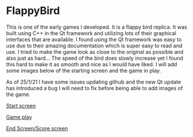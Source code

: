 # FlappyBird
This is one of the early games I developed. It is a flappy bird replica. It was built using C++ in the Qt framework and utilizing lots of their graphical interfaces that are available. I found using the Qt framework was easy to use due to their amazing documentation which is super easy to read and use. I tried to make the game look as close to the original as possible and also just as hard… The speed of the bird does slowly increase yet I found this hard to make it as smooth and nice as I would have liked. 
I will add some images below of the starting screen and the game in play.

As of 25/1/21 I have some issues updating github and the new Qt update has introduced a bug I will need to fix before being able to add images of the game.
 
[Start screen](https://github.com/Harrisonp365/FlappyBird/blob/main/startScreen.jpg)

[Game play](https://github.com/Harrisonp365/FlappyBird/blob/main/duringGame.jpg)

[End Screen/Score screen](https://github.com/Harrisonp365/FlappyBird/blob/main/gameOver.jpg)
